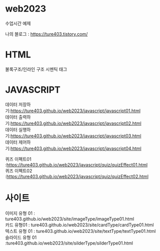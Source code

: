# web2023
수업시간 예제

나의 블로그 : https://ture403.tistory.com/

# HTML
불록구조/인라인 구조
시멘틱 태그


# JAVASCRIPT
데이터 저장하기:https://ture403.github.io/web2023/javascript/javascript01.html   
데이터 출력하기:https://ture403.github.io/web2023/javascript/javascript02.html   
데이터 실행하기:https://ture403.github.io/web2023/javascript/javascript03.html   
데이터 제어하기:https://ture403.github.io/web2023/javascript/javascript04.html   
 
퀴즈 이펙트01 :https://ture403.github.io/web2023/javascript/quiz/quizEffect01.html   
퀴즈 이펙트02 :https://ture403.github.io/web2023/javascript/quiz/quizEffect02.html   

# 사이트   
이미지 유형 01 : ture403.github.io/web2023/site/imageType/imageType01.html   
카드 유형01 : ture403.github.io/web2023/site/cardType/cardType01.html   
텍스트 유형 01 : ture403.github.io/web2023/site/textType/textType01.html   
슬라이드 유형 01 :ture403.github.io/web2023/site/silderType/silderType01.html   

